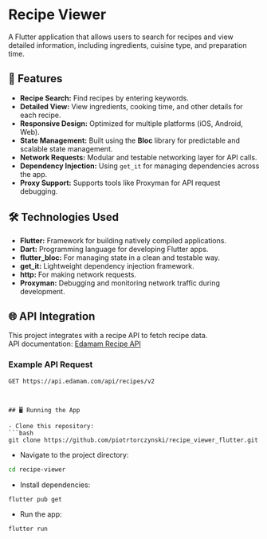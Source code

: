 # Recipe Viewer

A Flutter application that allows users to search for recipes and view detailed information, including ingredients, cuisine type, and preparation time.

## 🚀 Features

- **Recipe Search:** Find recipes by entering keywords.
- **Detailed View:** View ingredients, cooking time, and other details for each recipe.
- **Responsive Design:** Optimized for multiple platforms (iOS, Android, Web).
- **State Management:** Built using the **Bloc** library for predictable and scalable state management.
- **Network Requests:** Modular and testable networking layer for API calls.
- **Dependency Injection:** Using `get_it` for managing dependencies across the app.
- **Proxy Support:** Supports tools like Proxyman for API request debugging.

## 🛠️ Technologies Used

- **Flutter:** Framework for building natively compiled applications.
- **Dart:** Programming language for developing Flutter apps.
- **flutter_bloc:** For managing state in a clean and testable way.
- **get_it:** Lightweight dependency injection framework.
- **http:** For making network requests.
- **Proxyman:** Debugging and monitoring network traffic during development.

## 🌐 API Integration

This project integrates with a recipe API to fetch recipe data.  
API documentation: [Edamam Recipe API](https://developer.edamam.com/)

### Example API Request

```http
GET https://api.edamam.com/api/recipes/v2



## 🖥️ Running the App

- Clone this repository:
```bash
git clone https://github.com/piotrtorczynski/recipe_viewer_flutter.git
```

- Navigate to the project directory:

```bash
cd recipe-viewer
```

- Install dependencies:
  
```bash
flutter pub get
```

- Run the app:
  
```bash
flutter run
```

